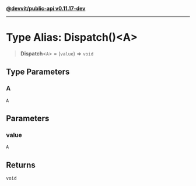 [**@devvit/public-api v0.11.17-dev**](../README.md)

---

# Type Alias: Dispatch()\<A\>

> **Dispatch**\<`A`\> = (`value`) => `void`

## Type Parameters

### A

`A`

## Parameters

### value

`A`

## Returns

`void`
